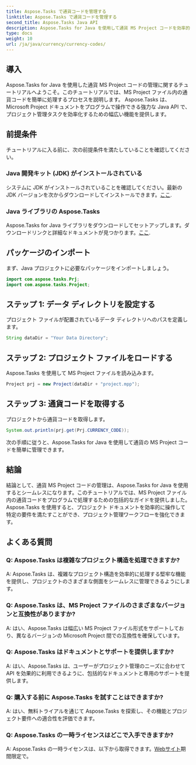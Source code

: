 ```yaml
---
title: Aspose.Tasks で通貨コードを管理する
linktitle: Aspose.Tasks で通貨コードを管理する
second_title: Aspose.Tasks Java API
description: Aspose.Tasks for Java を使用して通貨 MS Project コードを効率的に管理する方法を学びます。プロジェクト管理タスクを簡単に合理化します。
type: docs
weight: 10
url: /ja/java/currency/currency-codes/
---
```

## 導入
Aspose.Tasks for Java を使用した通貨 MS Project コードの管理に関するチュートリアルへようこそ。このチュートリアルでは、MS Project ファイル内の通貨コードを簡単に処理するプロセスを説明します。 Aspose.Tasks は、Microsoft Project ドキュメントをプログラムで操作できる強力な Java API で、プロジェクト管理タスクを効率化するための幅広い機能を提供します。
## 前提条件
チュートリアルに入る前に、次の前提条件を満たしていることを確認してください。
### Java 開発キット (JDK) がインストールされている
システムに JDK がインストールされていることを確認してください。最新の JDK バージョンを次からダウンロードしてインストールできます。[ここ](https://www.oracle.com/java/technologies/javase-jdk11-downloads.html).
### Java ライブラリの Aspose.Tasks
 Aspose.Tasks for Java ライブラリをダウンロードしてセットアップします。ダウンロードリンクと詳細なドキュメントが見つかります。[ここ](https://reference.aspose.com/tasks/java/).

## パッケージのインポート
まず、Java プロジェクトに必要なパッケージをインポートしましょう。
```java
import com.aspose.tasks.Prj;
import com.aspose.tasks.Project;
```

## ステップ 1: データ ディレクトリを設定する
プロジェクト ファイルが配置されているデータ ディレクトリへのパスを定義します。
```java
String dataDir = "Your Data Directory";
```
## ステップ 2: プロジェクト ファイルをロードする
Aspose.Tasks を使用して MS Project ファイルを読み込みます。
```java
Project prj = new Project(dataDir + "project.mpp");
```
## ステップ 3: 通貨コードを取得する
プロジェクトから通貨コードを取得します。
```java
System.out.println(prj.get(Prj.CURRENCY_CODE));
```
次の手順に従うと、Aspose.Tasks for Java を使用して通貨の MS Project コードを簡単に管理できます。

## 結論
結論として、通貨 MS Project コードの管理は、Aspose.Tasks for Java を使用するとシームレスになります。このチュートリアルでは、MS Project ファイル内の通貨コードをプログラムで処理するための包括的なガイドを提供しました。 Aspose.Tasks を使用すると、プロジェクト ドキュメントを効率的に操作して特定の要件を満たすことができ、プロジェクト管理ワークフローを強化できます。
## よくある質問
### Q: Aspose.Tasks は複雑なプロジェクト構造を処理できますか?
A: Aspose.Tasks は、複雑なプロジェクト構造を効率的に処理する堅牢な機能を提供し、プロジェクトのさまざまな側面をシームレスに管理できるようにします。
### Q: Aspose.Tasks は、MS Project ファイルのさまざまなバージョンと互換性がありますか?
A: はい、Aspose.Tasks は幅広い MS Project ファイル形式をサポートしており、異なるバージョンの Microsoft Project 間での互換性を確保しています。
### Q: Aspose.Tasks はドキュメントとサポートを提供しますか?
A: はい、Aspose.Tasks は、ユーザーがプロジェクト管理のニーズに合わせて API を効果的に利用できるように、包括的なドキュメントと専用のサポートを提供します。
### Q: 購入する前に Aspose.Tasks を試すことはできますか?
A: はい、無料トライアルを通じて Aspose.Tasks を探索し、その機能とプロジェクト要件への適合性を評価できます。
### Q: Aspose.Tasks の一時ライセンスはどこで入手できますか?
 A: Aspose.Tasks の一時ライセンスは、以下から取得できます。[Webサイト](https://purchase.aspose.com/temporary-license/)期間限定で。